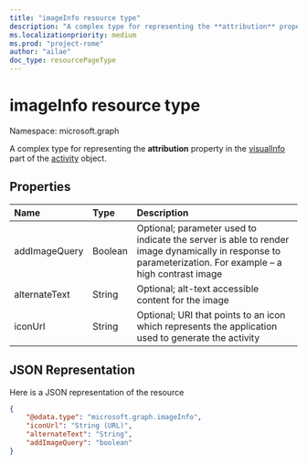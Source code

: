 ```yaml
---
title: "imageInfo resource type"
description: "A complex type for representing the **attribution** property in the visualInfo part of the activity object."
ms.localizationpriority: medium
ms.prod: "project-rome"
author: "ailae"
doc_type: resourcePageType
---
```


# imageInfo resource type

Namespace: microsoft.graph

A complex type for representing the **attribution** property in the [visualInfo](../resources/projectrome-visualinfo.md) part of the [activity](../resources/projectrome-activity.md) object.

## Properties

|Name | Type | Description|
|:----|:-----|:-----------|
|addImageQuery | Boolean | Optional; parameter used to indicate the server is able to render image dynamically in response to parameterization. For example – a high contrast image|
|alternateText | String | Optional; alt-text accessible content for the image|
|iconUrl | String | Optional; URI that points to an icon which represents the application used to generate the activity|

## JSON Representation

Here is a JSON representation of the resource

<!-- {
  "blockType": "resource",
  "optionalProperties": [
    "iconUrl",
    "alternateText",
    "addImageQuery"
  ],
  "@odata.type": "microsoft.graph.imageInfo"
}-->

```json
{
    "@odata.type": "microsoft.graph.imageInfo",
    "iconUrl": "String (URL)",
    "alternateText": "String",
    "addImageQuery": "boolean"
}
```

<!-- uuid: 8fcb5dbc-d5aa-4681-8e31-b001d5168d79
2017-06-07 14:57:30 UTC -->
<!-- {
  "type": "#page.annotation",
  "description": "imageinfo resource",
  "keywords": "",
  "section": "documentation",
  "tocPath": ""
}-->

